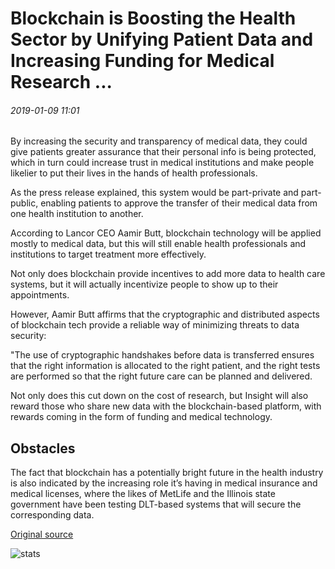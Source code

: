 # Blockchain is Boosting the Health Sector by Unifying Patient Data and Increasing Funding for Medical Research ...

###### 2019-01-09 11:01

By increasing the security and transparency of medical data, they could give patients greater assurance that their personal info is being protected, which in turn could increase trust in medical institutions and make people likelier to put their lives in the hands of health professionals.

As the press release explained, this system would be part-private and part-public, enabling patients to approve the transfer of their medical data from one health institution to another.

According to Lancor CEO Aamir Butt, blockchain technology will be applied mostly to medical data, but this will still enable health professionals and institutions to target treatment more effectively.

Not only does blockchain provide incentives to add more data to health care systems, but it will actually incentivize people to show up to their appointments.

However, Aamir Butt affirms that the cryptographic and distributed aspects of blockchain tech provide a reliable way of minimizing threats to data security:

"The use of cryptographic handshakes before data is transferred ensures that the right information is allocated to the right patient, and the right tests are performed so that the right future care can be planned and delivered.

Not only does this cut down on the cost of research, but Insight will also reward those who share new data with the blockchain-based platform, with rewards coming in the form of funding and medical technology.

## Obstacles

The fact that blockchain has a potentially bright future in the health industry is also indicated by the increasing role it’s having in medical insurance and medical licenses, where the likes of MetLife and the Illinois state government have been testing DLT-based systems that will secure the corresponding data.

[Original source](https://cointelegraph.com/news/blockchain-is-boosting-the-health-sector-by-unifying-patient-data-and-increasing-funding-for-medical-research)

![stats](https://c.statcounter.com/11760860/0/a89fa40b/1/ "stats")